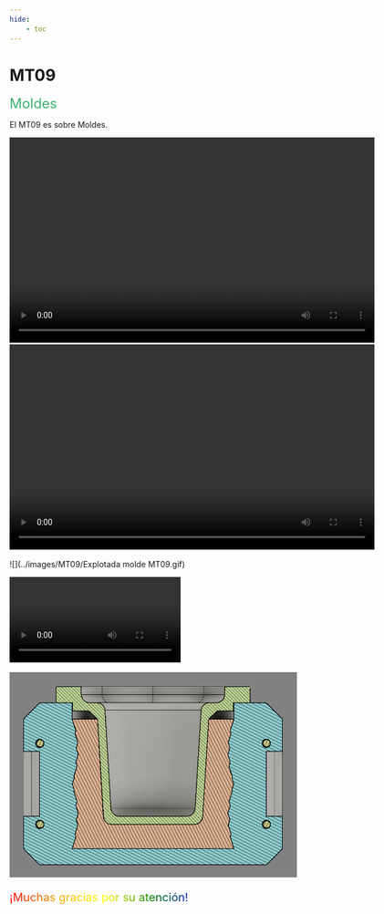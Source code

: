 ```yaml
---
hide:
    - toc
---
```


# MT09

<span style="font-size: 24px ; color: mediumseagreen">Moldes</span>

El MT09 es sobre Moldes.

<video width="640" height="360" controls>
    <source src="docs/images/MT09/PasoapasomoldeMT09.mp4" type="video/mp4">
    Your browser does not support the video tag.
</video>

<video width="640" height="360" controls>
    <source src="![](../images/MT09/PasoapasomoldeMT09.mp4)" type="video/mp4">
    Your browser does not support the video tag.
</video>

![](../images/MT09/Explotada molde MT09.gif)

![](../images/MT09/PasoapasomoldeMT09.mp4)

![](../images/MT09/corte.PNG)

<p style="font-size: 20px"; class="rainbow">¡Muchas gracias por su atención!</p>

<meta charset="UTF-8">
    <meta name="viewport" content="width=device-width, initial-scale=1.0">
    <title>Texto Arcoíris</title>
    <style>
        .rainbow {
            background: linear-gradient(to right, red, orange, yellow, green, blue, indigo, violet);
            color: transparent;
            background-clip: text;
        }
    </style>
<meta charset="UTF-8">
    <meta name="viewport" content="width=device-width, initial-scale=1.0">

<html lang="en">